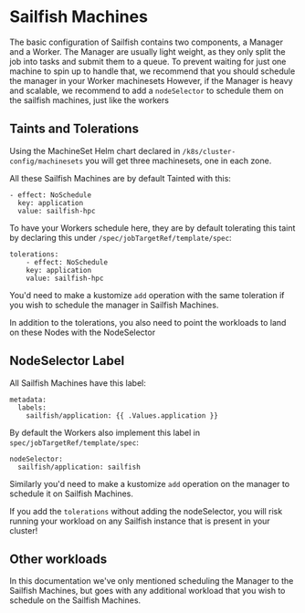 # Sailfish Machines
The basic configuration of Sailfish contains two components, a Manager and a Worker.
The Manager are usually light weight, as they only split the job into tasks and submit them to a queue. To prevent waiting for just one machine to spin up to handle that, we recommend that you should schedule the manager in your Worker machinesets
However, if the Manager is heavy and scalable, we recommend to add a `nodeSelector` to schedule them on the sailfish machines, just like the workers


## Taints and Tolerations
Using the MachineSet Helm chart declared in `/k8s/cluster-config/machinesets` you will get three machinesets, one in each zone.

All these Sailfish Machines are by default Tainted with this:
```
- effect: NoSchedule
  key: application
  value: sailfish-hpc
```
To have your Workers schedule here, they are by default tolerating this taint by declaring this under `/spec/jobTargetRef/template/spec`:
```
tolerations:  
    - effect: NoSchedule
    key: application
    value: sailfish-hpc
```
You'd need to make a kustomize `add` operation with the same toleration if you wish to schedule the manager in Sailfish Machines.

In addition to the tolerations, you also need to point the workloads to land on these Nodes with the NodeSelector

## NodeSelector Label
All Sailfish Machines have this label:
```
metadata:
  labels:
    sailfish/application: {{ .Values.application }}
```
By default the Workers also implement this label in `spec/jobTargetRef/template/spec`:
```
nodeSelector:   
  sailfish/application: sailfish 
```
Similarly you'd need to make a kustomize `add` operation on the manager to schedule it on Sailfish Machines.

If you add the `tolerations` without adding the nodeSelector, you will risk running your workload on any Sailfish instance that is present in your cluster!

## Other workloads
In this documentation we've only mentioned scheduling the  Manager to the Sailfish Machines, but goes with any additional workload that you wish to schedule on the Sailfish Machines.